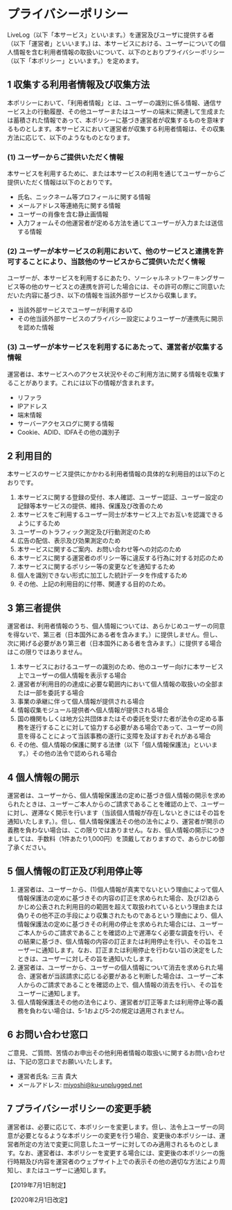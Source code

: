 # プライバシーポリシー

LiveLog（以下「本サービス」といいます。）を運営及びユーザに提供する者（以下「運営者」といいます。) は、本サービスにおける、ユーザーについての個人情報を含む利用者情報の取扱いについて、以下のとおりプライバシーポリシー（以下「本ポリシー」といいます。）を定めます。

## 1 収集する利用者情報及び収集方法

本ポリシーにおいて、「利用者情報」とは、ユーザーの識別に係る情報、通信サービス上の行動履歴、その他ユーザーまたはユーザーの端末に関連して生成または蓄積された情報であって、本ポリシーに基づき運営者が収集するものを意味するものとします。本サービスにおいて運営者が収集する利用者情報は、その収集方法に応じて、以下のようなものとなります。

### (1) ユーザーからご提供いただく情報

本サービスを利用するために、または本サービスの利用を通じてユーザーからご提供いただく情報は以下のとおりです。

- 氏名、ニックネーム等プロフィールに関する情報
- メールアドレス等連絡先に関する情報
- ユーザーの肖像を含む静止画情報
- 入力フォームその他運営者が定める方法を通じてユーザーが入力または送信する情報

### (2) ユーザーが本サービスの利用において、他のサービスと連携を許可することにより、当該他のサービスからご提供いただく情報

ユーザーが、本サービスを利用するにあたり、ソーシャルネットワーキングサービス等の他のサービスとの連携を許可した場合には、その許可の際にご同意いただいた内容に基づき、以下の情報を当該外部サービスから収集します。

- 当該外部サービスでユーザーが利用するID
- その他当該外部サービスのプライバシー設定によりユーザーが連携先に開示を認めた情報

### (3) ユーザーが本サービスを利用するにあたって、運営者が収集する情報

運営者は、本サービスへのアクセス状況やそのご利用方法に関する情報を収集することがあります。これには以下の情報が含まれます。

- リファラ
- IPアドレス
- 端末情報
- サーバーアクセスログに関する情報
- Cookie、ADID、IDFAその他の識別子

## 2 利用目的

本サービスのサービス提供にかかわる利用者情報の具体的な利用目的は以下のとおりです。 

1. 本サービスに関する登録の受付、本人確認、ユーザー認証、ユーザー設定の記録等本サービスの提供、維持、保護及び改善のため
2. 本サービスをご利用するユーザー同士が本サービス上でお互いを認識できるようにするため
3. ユーザーのトラフィック測定及び行動測定のため
4. 広告の配信、表示及び効果測定のため
5. 本サービスに関するご案内、お問い合わせ等への対応のため
6. 本サービスに関する運営者のポリシー等に違反する行為に対する対応のため
7. 本サービスに関するポリシー等の変更などを通知するため
8. 個人を識別できない形式に加工した統計データを作成するため
9. その他、上記の利用目的に付帯、関連する目的のため。

## 3 第三者提供

運営者は、利用者情報のうち、個人情報については、あらかじめユーザーの同意を得ないで、第三者（日本国外にある者を含みます。）に提供しません。但し、次に掲げる必要があり第三者（日本国外にある者を含みます。）に提供する場合はこの限りではありません。

1. 本サービスにおけるユーザーの識別のため、他のユーザー向けに本サービス上でユーザーの個人情報を表示する場合
2. 運営者が利用目的の達成に必要な範囲内において個人情報の取扱いの全部または一部を委託する場合
3. 事業の承継に伴って個人情報が提供される場合
4. 情報収集モジュール提供者へ個人情報が提供される場合
5. 国の機関もしくは地方公共団体またはその委託を受けた者が法令の定める事務を遂行することに対して協力する必要がある場合であって、ユーザーの同意を得ることによって当該事務の遂行に支障を及ぼすおそれがある場合
6. その他、個人情報の保護に関する法律（以下「個人情報保護法」といいます。）その他の法令で認められる場合

## 4 個人情報の開示

運営者は、ユーザーから、個人情報保護法の定めに基づき個人情報の開示を求められたときは、ユーザーご本人からのご請求であることを確認の上で、ユーザーに対し、遅滞なく開示を行います（当該個人情報が存在しないときにはその旨を通知いたします。）。但し、個人情報保護法その他の法令により、運営者が開示の義務を負わない場合は、この限りではありません。なお、個人情報の開示につきましては、手数料（1件あたり1,000円）を頂戴しておりますので、あらかじめ御了承ください。

## 5 個人情報の訂正及び利用停止等

1. 運営者は、ユーザーから、(1)個人情報が真実でないという理由によって個人情報保護法の定めに基づきその内容の訂正を求められた場合、及び(2)あらかじめ公表された利用目的の範囲を超えて取扱われているという理由または偽りその他不正の手段により収集されたものであるという理由により、個人情報保護法の定めに基づきその利用の停止を求められた場合には、ユーザーご本人からのご請求であることを確認の上で遅滞なく必要な調査を行い、その結果に基づき、個人情報の内容の訂正または利用停止を行い、その旨をユーザーに通知します。なお、訂正または利用停止を行わない旨の決定をしたときは、ユーザーに対しその旨を通知いたします。
2. 運営者は、ユーザーから、ユーザーの個人情報について消去を求められた場合、運営者が当該請求に応じる必要があると判断した場合は、ユーザーご本人からのご請求であることを確認の上で、個人情報の消去を行い、その旨をユーザーに通知します。
3. 個人情報保護法その他の法令により、運営者が訂正等または利用停止等の義務を負わない場合は、5-1および5-2の規定は適用されません。

## 6 お問い合わせ窓口

ご意見、ご質問、苦情のお申出その他利用者情報の取扱いに関するお問い合わせは、下記の窓口までお願いいたします。

- 運営者氏名: 三吉 貴大
- メールアドレス: miyoshi@ku-unplugged.net

## 7 プライバシーポリシーの変更手続

運営者は、必要に応じて、本ポリシーを変更します。但し、法令上ユーザーの同意が必要となるような本ポリシーの変更を行う場合、変更後の本ポリシーは、運営者所定の方法で変更に同意したユーザーに対してのみ適用されるものとします。なお、運営者は、本ポリシーを変更する場合には、変更後の本ポリシーの施行時期及び内容を運営者のウェブサイト上での表示その他の適切な方法により周知し、またはユーザーに通知します。

【2019年7月1日制定】

【2020年2月1日改定】
